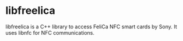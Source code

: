 libfreelica
===========

libfreelica is a C++ library to access FeliCa NFC smart cards by Sony. It uses libnfc for NFC communications.
